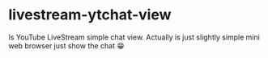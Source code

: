# livestream-ytchat-view
Is YouTube LiveStream simple chat view. Actually is just slightly simple mini web browser just show the chat 😁
